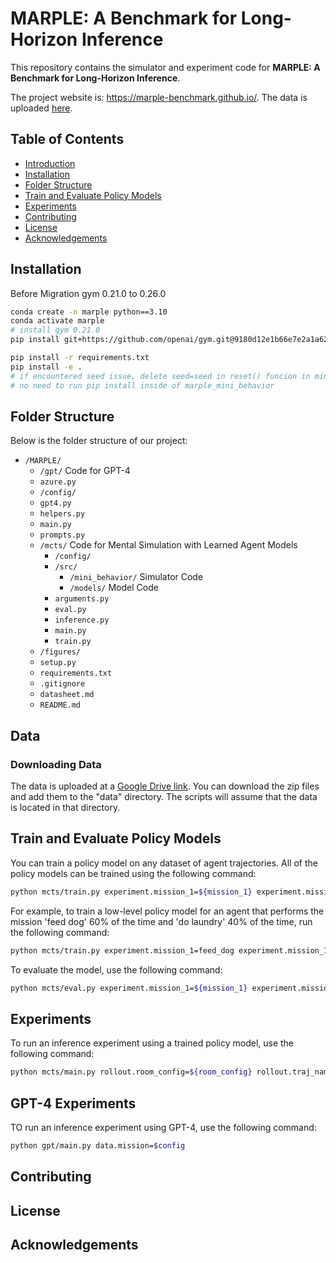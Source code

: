 # MARPLE: A Benchmark for Long-Horizon Inference
This repository contains the simulator and experiment code for **MARPLE: A Benchmark for Long-Horizon Inference**.

The project website is: https://marple-benchmark.github.io/.
The data is uploaded [here](https://drive.google.com/drive/folders/1zXsErNVOMYjBMWzTnmZS4e4aIljWlRce?usp=sharing).

## Table of Contents

- [Introduction](#introduction)
- [Installation](#installation)
- [Folder Structure](#folder-structure)
- [Train and Evaluate Policy Models](#train-and-evaluate-policy-models)
- [Experiments](#experiments)
- [Contributing](#contributing)
- [License](#license)
- [Acknowledgements](#acknowledgements)

## Installation
Before Migration gym 0.21.0 to 0.26.0
```bash
conda create -n marple python==3.10
conda activate marple
# install gym 0.21.0
pip install git+https://github.com/openai/gym.git@9180d12e1b66e7e2a1a622614f787a6ec147ac40

pip install -r requirements.txt
pip install -e .
# if encountered seed issue, delete seed=seed in reset() funcion in minigrid.py
# no need to run pip install inside of marple_mini_behavior
``` 

## Folder Structure
Below is the folder structure of our project:

- `/MARPLE/`
  -  `/gpt/` Code for GPT-4 
    - `azure.py`
    - `/config/`	
    - `gpt4.py`
    - `helpers.py` 
    - `main.py`
    - `prompts.py` 
  - `/mcts/` Code for Mental Simulation with Learned Agent Models 
    - `/config/`
    - `/src/`
      - `/mini_behavior/` Simulator Code
      - `/models/` Model Code
    - `arguments.py`
    - `eval.py`
    - `inference.py`
    - `main.py`
    - `train.py`
  - `/figures/`
  - `setup.py`
  - `requirements.txt`
  - `.gitignore`
  - `datasheet.md`
  - `README.md`

## Data
### Downloading Data
The data is uploaded at a [Google Drive link](https://drive.google.com/drive/folders/1c4ncerbpZMyWxhDs-ysPze6LxQ4lgW3e?usp=drive_link). You can download the zip files and add them to the "data" directory. The scripts will assume that the data is located in that directory.
<!-- ### Generating Data -->

## Train and Evaluate Policy Models
You can train a policy model on any dataset of agent trajectories. All of the policy models can be trained using the following command:
```bash
python mcts/train.py experiment.mission_1=${mission_1} experiment.mission_1_pref=${mission_1_pref} experiment.mission_2=${mission_2} experiment.mission_2_pref=${mission_2_pref} model.model_name=${model_name}
```

For example, to train a low-level policy model for an agent that performs the mission 'feed dog' 60% of the time and 'do laundry' 40% of the time, run the following command:
```bash
python mcts/train.py experiment.mission_1=feed_dog experiment.mission_1_pref=0.6 experiment.mission_2=take_shower experiment.mission_2_pref=0.4 model.model_name=low_policy
```

To evaluate the  model, use the following command: 
```bash
python mcts/eval.py experiment.mission_1=${mission_1} experiment.mission_1_pref=${mission_1_pref} experiment.mission_2=${mission_2} experiment.mission_2_pref=${mission_2_pref} model.model_name=${model_name} model.checkpoint_name=${checkpoint_name} data.split=${split} model.dirpath=${checkpoint_path} experiment.results_dir=${results_dir}
```

## Experiments
To run an inference experiment using a trained policy model, use the following command:
```bash
python mcts/main.py rollout.room_config=${room_config} rollout.traj_name=${traj_name} rollout.a_mission=${a_mission} rollout.b_mission=${b_mission} rollout.a_pref=${a_pref} rollout.b_pref=${b_pref}  experiment.agent=${inference_answer} experiment.experiment_name=${experiment_name}  model.dirpath=${data_level}
```

## GPT-4 Experiments
TO run an inference experiment using GPT-4, use the following command:
```bash
python gpt/main.py data.mission=$config 
```
## Contributing

## License

## Acknowledgements
